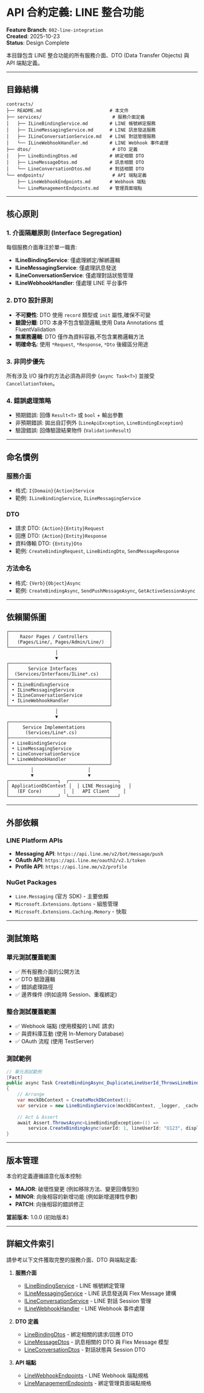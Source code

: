 # API 合約定義: LINE 整合功能

**Feature Branch**: `002-line-integration`  
**Created**: 2025-10-23  
**Status**: Design Complete

本目錄包含 LINE 整合功能的所有服務介面、DTO (Data Transfer Objects) 與 API 端點定義。

---

## 目錄結構

```
contracts/
├── README.md                         # 本文件
├── services/                          # 服務介面定義
│   ├── ILineBindingService.md        # LINE 帳號綁定服務
│   ├── ILineMessagingService.md      # LINE 訊息發送服務
│   ├── ILineConversationService.md   # LINE 對話管理服務
│   └── ILineWebhookHandler.md        # LINE Webhook 事件處理
├── dtos/                              # DTO 定義
│   ├── LineBindingDtos.md            # 綁定相關 DTO
│   ├── LineMessageDtos.md            # 訊息相關 DTO
│   └── LineConversationDtos.md       # 對話相關 DTO
└── endpoints/                         # API 端點定義
    ├── LineWebhookEndpoints.md       # Webhook 端點
    └── LineManagementEndpoints.md    # 管理頁面端點
```

---

## 核心原則

### 1. 介面隔離原則 (Interface Segregation)
每個服務介面專注於單一職責:
- **ILineBindingService**: 僅處理綁定/解綁邏輯
- **ILineMessagingService**: 僅處理訊息發送
- **ILineConversationService**: 僅處理對話狀態管理
- **ILineWebhookHandler**: 僅處理 LINE 平台事件

### 2. DTO 設計原則
- **不可變性**: DTO 使用 `record` 類型或 `init` 屬性,確保不可變
- **驗證分離**: DTO 本身不包含驗證邏輯,使用 Data Annotations 或 FluentValidation
- **無業務邏輯**: DTO 僅作為資料容器,不包含業務邏輯方法
- **明確命名**: 使用 `*Request`, `*Response`, `*Dto` 後綴區分用途

### 3. 非同步優先
所有涉及 I/O 操作的方法必須為非同步 (`async Task<T>`) 並接受 `CancellationToken`。

### 4. 錯誤處理策略
- 預期錯誤: 回傳 `Result<T>` 或 `bool` + 輸出參數
- 非預期錯誤: 拋出自訂例外 (`LineApiException`, `LineBindingException`)
- 驗證錯誤: 回傳驗證結果物件 (`ValidationResult`)

---

## 命名慣例

### 服務介面
- 格式: `I{Domain}{Action}Service`
- 範例: `ILineBindingService`, `ILineMessagingService`

### DTO
- 請求 DTO: `{Action}{Entity}Request`
- 回應 DTO: `{Action}{Entity}Response`
- 資料傳輸 DTO: `{Entity}Dto`
- 範例: `CreateBindingRequest`, `LineBindingDto`, `SendMessageResponse`

### 方法命名
- 格式: `{Verb}{Object}Async`
- 範例: `CreateBindingAsync`, `SendPushMessageAsync`, `GetActiveSessionAsync`

---

## 依賴關係圖

```
┌─────────────────────────────────────┐
│    Razor Pages / Controllers        │
│   (Pages/Line/, Pages/Admin/Line/)  │
└─────────────────────────────────────┘
                  │
                  ▼
┌─────────────────────────────────────┐
│       Service Interfaces            │
│  (Services/Interfaces/ILine*.cs)    │
├─────────────────────────────────────┤
│ • ILineBindingService               │
│ • ILineMessagingService             │
│ • ILineConversationService          │
│ • ILineWebhookHandler               │
└─────────────────────────────────────┘
                  │
                  ▼
┌─────────────────────────────────────┐
│     Service Implementations         │
│      (Services/Line*.cs)            │
├─────────────────────────────────────┤
│ • LineBindingService                │
│ • LineMessagingService              │
│ • LineConversationService           │
│ • LineWebhookHandler                │
└─────────────────────────────────────┘
         │                    │
         ▼                    ▼
┌──────────────────┐  ┌──────────────────┐
│ ApplicationDbContext │  │ LINE Messaging   │
│   (EF Core)        │  │   API Client     │
└──────────────────┘  └──────────────────┘
```

---

## 外部依賴

### LINE Platform APIs
- **Messaging API**: `https://api.line.me/v2/bot/message/push`
- **OAuth API**: `https://api.line.me/oauth2/v2.1/token`
- **Profile API**: `https://api.line.me/v2/profile`

### NuGet Packages
- `Line.Messaging` (官方 SDK) - 主要依賴
- `Microsoft.Extensions.Options` - 組態管理
- `Microsoft.Extensions.Caching.Memory` - 快取

---

## 測試策略

### 單元測試覆蓋範圍
- ✅ 所有服務介面的公開方法
- ✅ DTO 驗證邏輯
- ✅ 錯誤處理路徑
- ✅ 邊界條件 (例如逾時 Session、重複綁定)

### 整合測試覆蓋範圍
- ✅ Webhook 端點 (使用模擬的 LINE 請求)
- ✅ 與資料庫互動 (使用 In-Memory Database)
- ✅ OAuth 流程 (使用 TestServer)

### 測試範例
```csharp
// 單元測試範例
[Fact]
public async Task CreateBindingAsync_DuplicateLineUserId_ThrowsLineBindingException()
{
    // Arrange
    var mockDbContext = CreateMockDbContext();
    var service = new LineBindingService(mockDbContext, _logger, _cache);
    
    // Act & Assert
    await Assert.ThrowsAsync<LineBindingException>(() =>
        service.CreateBindingAsync(userId: 1, lineUserId: "U123", displayName: "Test"));
}
```

---

## 版本管理

本合約定義遵循語意化版本控制:
- **MAJOR**: 破壞性變更 (例如移除方法、變更回傳型別)
- **MINOR**: 向後相容的新增功能 (例如新增選擇性參數)
- **PATCH**: 向後相容的錯誤修正

**當前版本**: 1.0.0 (初始版本)

---

## 詳細文件索引

請參考以下文件獲取完整的服務介面、DTO 與端點定義:

1. **服務介面**
   - [ILineBindingService](./services/ILineBindingService.md) - LINE 帳號綁定管理
   - [ILineMessagingService](./services/ILineMessagingService.md) - LINE 訊息發送與 Flex Message 建構
   - [ILineConversationService](./services/ILineConversationService.md) - LINE 對話 Session 管理
   - [ILineWebhookHandler](./services/ILineWebhookHandler.md) - LINE Webhook 事件處理

2. **DTO 定義**
   - [LineBindingDtos](./dtos/LineBindingDtos.md) - 綁定相關的請求/回應 DTO
   - [LineMessageDtos](./dtos/LineMessageDtos.md) - 訊息相關的 DTO 與 Flex Message 模型
   - [LineConversationDtos](./dtos/LineConversationDtos.md) - 對話狀態與 Session DTO

3. **API 端點**
   - [LineWebhookEndpoints](./endpoints/LineWebhookEndpoints.md) - LINE Webhook 端點規格
   - [LineManagementEndpoints](./endpoints/LineManagementEndpoints.md) - 綁定管理頁面端點規格
